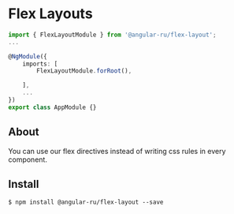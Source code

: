 # Flex Layouts

```typescript
import { FlexLayoutModule } from '@angular-ru/flex-layout';
...

@NgModule({
    imports: [
        FlexLayoutModule.forRoot(),

    ],
    ...
})
export class AppModule {}
```

## About

<div>
You can use our flex directives instead of writing css rules in every component.
</div>

## Install

```
$ npm install @angular-ru/flex-layout --save
```
